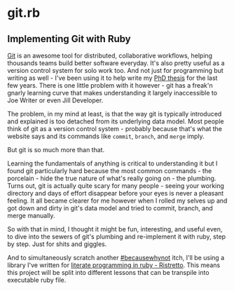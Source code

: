 # git.rb

## Implementing Git with Ruby

[Git](https://git-scm.com/) is an awesome tool for distributed, collaborative workflows, helping thousands teams build better software everyday.  It's also pretty useful as a version control system for solo work too.  And not just for programming but writing as well - I've been using it to help write my [PhD thesis](https://github.com/davekinkead/thesis) for the last few years.  There is one little problem with it however - git has a freak'n gnarly learning curve that makes understanding it largely inaccessible to Joe Writer or even Jill Developer.

The problem, in my mind at least, is that the way git is typically introduced and explained is too detached from its underlying data model.  Most people think of git as a version control system - probably because that's what the website says and its commands like `commit`, `branch`, and `merge` imply.  

But git is so much more than that.

Learning the fundamentals of anything is critical to understanding it but I found git particularly hard because the most common commands - the porcelain - hide the true nature of what's really going on - the plumbing.  Turns out, git is actually quite scary for many people - seeing your working directory and days of effort disappear before your eyes is never a pleasant feeling.  It all became clearer for me however when I rolled my selves up and got down and dirty in git's data model and tried to commit, branch, and merge manually.

So with that in mind, I thought it might be fun, interesting, and useful even, to dive into the sewers of git's plumbing and re-implement it with ruby, step by step. Just for shits and giggles.  

And to simultaneously scratch another [#becausewhynot](https://twitter.com/hashtag/becausewhynot) itch, I'll be using a library I've written for [literate programming in ruby - Ristretto](https://github.com/davekinkead/ristretto).  This means this project will be split into different lessons that can be transpile into executable ruby file.